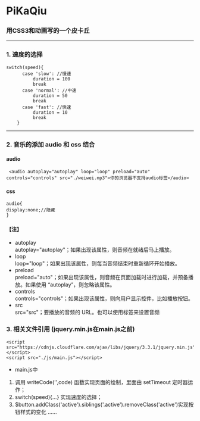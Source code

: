 # PiKaQiu
### 用CSS3和动画写的一个皮卡丘 
***
### 1. 速度的选择
```
switch(speed){
      case 'slow': //慢速
          duration = 100
          break
      case 'normal': //中速
          duration = 50
          break
      case 'fast': //快速
          duration = 10
          break
    }
 ```
 ***
 ### 2. 音乐的添加 audio 和 css 结合
#### audio
```
 <audio autoplay="autoplay" loop="loop" preload="auto" controls="controls" src="./weiwei.mp3">你的浏览器不支持audio标签</audio>
```
#### css
```
audio{
display:none;//隐藏
}
```
#### 【注】
- autoplay  
autoplay="autoplay"；如果出现该属性，则音频在就绪后马上播放。
- loop  
loop="loop"；如果出现该属性，则每当音频结束时重新循环开始播放。
- preload  
preload="auto"；如果出现该属性，则音频在页面加载时进行加载，并预备播放。如果使用 “autoplay”，则忽略该属性。
- controls  
controls="controls"；如果出现该属性，则向用户显示控件，比如播放按钮。
- src  
src="src"；要播放的音频的 URL。也可以使用<source>标签来设置音频
### 3. 相关文件引用 (jquery.min.js在main.js之前)
```
<script src="https://cdnjs.cloudflare.com/ajax/libs/jquery/3.3.1/jquery.min.js"></script>
<script src="./js/main.js"></script>
```
- main.js中
1. 调用 writeCode('',code) 函数实现页面的绘制，里面由 setTimeout 定时器运作；
2. switch(speed){...} 实现速度的选择；
3. $button.addClass('active').siblings('.active').removeClass('active')实现按钮样式的变化
......
